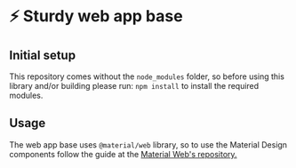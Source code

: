 # ⚡ Sturdy web app base

## Initial setup
This repository comes without the `node_modules` folder, so before using this library and/or building please run:  ```npm install``` to install the required modules.
## Usage
The web app base uses `@material/web` library, so to use the Material Design components follow the guide at the [Material Web's repository.](https://github.com/material-components/material-web/tree/main/docs/components)